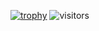[![trophy](https://github-profile-trophy.vercel.app/?username=sinnisterly&theme=onedark)](https://github.com/ryo-ma/github-profile-trophy)
![visitors]([https://visitor-badge.glitch.me/badge?page_id=page.id](https://visitor-badge.glitch.me/badge?page_id=Sinnisterly)&left_color=green&right_color=red)
